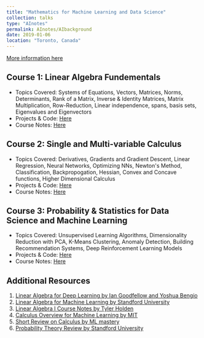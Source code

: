 ```yaml
---
title: "Mathematics for Machine Learning and Data Science"
collection: talks
type: "AInotes"
permalink: AInotes/AIbackground
date: 2019-01-06
location: "Toronto, Canada"
---
```


[More information here](https://www.coursera.org/specializations/mathematics-for-machine-learning-and-data-science?utm_campaign=websitecourses-m4ml-topbutton&utm_medium=institutions&utm_source=deeplearning-ai)

## Course 1: Linear Algebra Fundementals
- Topics Covered: Systems of Equations, Vectors, Matrices, Norms, Determinants, Rank of a Matrix, Inverse & Identity Matrices, Matrix Multiplication, Row-Reduction, Linear independence, spans, basis sets, Eigenvalues and Eigenvectors
- Projects & Code: [Here](https://github.com/Tahir001/Artificial-Intelligence/tree/main/AI%20prerequisites/Linear%20Algebra)
- Course Notes: [Here](https://tahirm.notion.site/Linear-Algebra-Foundations-80574f51ca944c9a8b9196431ac1fbb9?pvs=4)

## Course 2: Single and Multi-variable Calculus 
- Topics Covered: Derivatives, Gradients and Gradient Descent, Linear Regression, Neural Networks, Optimizing NNs, Newton's Method, Classification, Backpropogation, Hessian, Convex and Concave functions, Higher Dimensional Calculus 
- Projects & Code: [Here](https://github.com/Tahir001/Artificial-Intelligence/tree/main/AI%20prerequisites/Calculus)
- Course Notes: [Here](https://tahirm.notion.site/Calculus-b1aa6236b1014b2496a2462a7982d7c3?pvs=4)

## Course 3: Probability & Statistics for Data Science and Machine Learning 
- Topics Covered: Unsupervised Learning Algorithms, Dimensionality Reduction with PCA, K-Means Clustering, Anomaly Detection, Building Recommendation Systems, Deep Reinforcement Learning Models
- Projects & Code: [Here](https://github.com/Tahir001/Artificial-Intelligence/tree/main/Standford%20ML%20Specialization)
- Course Notes: [Here](https://tahirm.notion.site/Linear-Algebra-Foundations-80574f51ca944c9a8b9196431ac1fbb9?pvs=4)

## Additional Resources 

1. [Linear Algebra for Deep Learning by Ian Goodfellow and Yoshua Bengio](https://www.deeplearningbook.org/contents/linear_algebra.html)
2. [Linear Algebra for Machine Learning by Standford University](https://cs229.stanford.edu/lectures-spring2022/cs229-linear_algebra_review.pdf)
3. [Linear Algebra I Course Notes by Tyler Holden](https://mcs.utm.utoronto.ca/~tholden/LectureNotes223.pdf)
4. [Calculus Overview for Machine Learning by MIT](https://ocw.mit.edu/courses/18-s096-matrix-calculus-for-machine-learning-and-beyond-january-iap-2022/pages/lecture-notes-and-readings/)
5. [Short Review on Calculus by ML mastery](https://machinelearningmastery.com/calculus-for-machine-learning-7-day-mini-course/)
6. [Probability Theory Review by Standford University](https://cs229.stanford.edu/lectures-spring2022/cs229-probability_review_slides.pdf)
